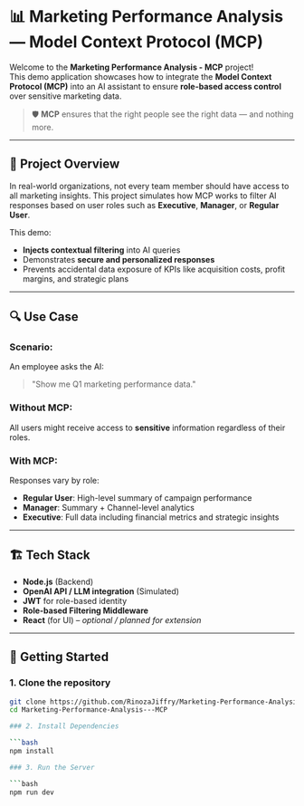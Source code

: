 # 📊 Marketing Performance Analysis — Model Context Protocol (MCP)

Welcome to the **Marketing Performance Analysis - MCP** project!  
This demo application showcases how to integrate the **Model Context Protocol (MCP)** into an AI assistant to ensure **role-based access control** over sensitive marketing data.

> 🛡️ **MCP** ensures that the right people see the right data — and nothing more.

---

## 🎯 Project Overview

In real-world organizations, not every team member should have access to all marketing insights. This project simulates how MCP works to filter AI responses based on user roles such as **Executive**, **Manager**, or **Regular User**.

This demo:
- **Injects contextual filtering** into AI queries
- Demonstrates **secure and personalized responses**
- Prevents accidental data exposure of KPIs like acquisition costs, profit margins, and strategic plans

---

## 🔍 Use Case

### Scenario:
An employee asks the AI:  
> "Show me Q1 marketing performance data."

### Without MCP:
All users might receive access to **sensitive** information regardless of their roles.

### With MCP:
Responses vary by role:
- **Regular User**: High-level summary of campaign performance
- **Manager**: Summary + Channel-level analytics
- **Executive**: Full data including financial metrics and strategic insights

---

## 🏗️ Tech Stack

- **Node.js** (Backend)
- **OpenAI API / LLM integration** (Simulated)
- **JWT** for role-based identity
- **Role-based Filtering Middleware**
- **React** (for UI) – *optional / planned for extension*

---

## 🚀 Getting Started

### 1. Clone the repository

```bash
git clone https://github.com/RinozaJiffry/Marketing-Performance-Analysis---MCP.git
cd Marketing-Performance-Analysis---MCP

### 2. Install Dependencies

```bash
npm install

### 3. Run the Server

```bash
npm run dev
